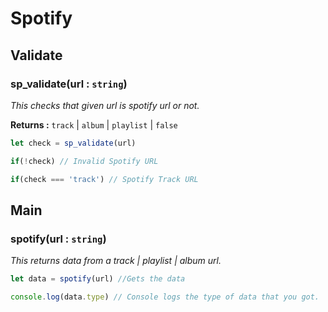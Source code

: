 # Spotify

## Validate
### sp_validate(url : `string`)
*This checks that given url is spotify url or not.*

**Returns :** `track` | `album` | `playlist` | `false`
```js
let check = sp_validate(url)

if(!check) // Invalid Spotify URL

if(check === 'track') // Spotify Track URL
```

## Main
### spotify(url : `string`)
*This returns data from a track | playlist | album url.*

```js
let data = spotify(url) //Gets the data

console.log(data.type) // Console logs the type of data that you got.
```